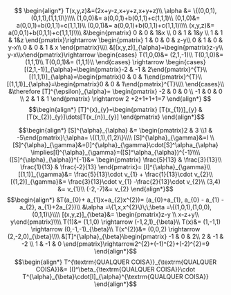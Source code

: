 $$
\begin{align*}
T(x,y,z)&=(2x+y-z,x+y+z,x+y+z)\\
\alpha &= \{(0,0,1),(0,1,1),(1,1,1)\}\\\\
(1,0,0)&= a(0,0,1)+b(0,1,1)+c(1,1,1)\\
(0,1,0)&= a(0,0,1)+b(0,1,1)+c(1,1,1)\\
(0,0,1)&= a(0,0,1)+b(0,1,1)+c(1,1,1)\\\\
(x,y,z)&= a(0,0,1)+b(0,1,1)+c(1,1,1)\\\\
&\begin{pmatrix}
0 & 0 & 1&x \\
0 & 1 & 1&y \\
1 & 1 & 1&z
\end{pmatrix}\rightarrow
\begin{pmatrix}
1 & 0 & 0 & z-y\\
0 & 1 & 0 & y-x\\
0 & 0 & 1 & x
\end{pmatrix}\\\\
&[(x,y,z)]_{\alpha}=\begin{pmatrix}z-y\\ y-x\\x\end{pmatrix}\rightarrow
\begin{cases}
T(1,0,0)&= (2,1,-1)\\ 
T(0,1,0)&= (1,1,1)\\
T(0,0,1)&= (1,1,1)\\
\end{cases}
\rightarrow
\begin{cases}
[(2,1,-1)]_{\alpha}=\begin{pmatrix}-2 & -1 & 2\end{pmatrix}^{T}\\
[(1,1,1)]_{\alpha}=\begin{pmatrix}0 & 0 & 1\end{pmatrix}^{T}\\
[(1,1,1)]_{\alpha}=\begin{pmatrix}0 & 0 & 1\end{pmatrix}^{T}\\\\
\end{cases}\\
&\therefore [T]^{\epsilon}_{\alpha}= \begin{pmatrix}
-2 & 0 & 0 \\
-1 & 0 & 0 \\
2 & 1 & 1
\end{pmatrix} \rightarrow 2 +2+1+1+1=7
\end{align*}
$$
$$\begin{align*}
[T]^{x}_{y}=\begin{pmatrix}
[T(x_{1})]_{y} & [T(x_{2})_{y}]\dots[T(x_{n})_{y}]
\end{pmatrix}
\end{align*}$$

$$\begin{align*}
[S]^{\alpha}_{\alpha} &= \begin{pmatrix}2 & 3 \\1 & -5\end{pmatrix}\;\alpha= \{(1,1),(1,2)\}\\\\
[S]^{\alpha}_{\gamma}&=I \\
[S]^{\alpha}_{\gamma}&=[I]^{\alpha}_{\gamma}\cdot[S]^\alpha_{\alpha} \implies[I]^{\alpha}_{\gamma}=([S]^\alpha_{\alpha})^{-1}\\\\
([S]^{\alpha}_{\alpha})^{-1}&= \begin{pmatrix}
\frac{5}{13} & \frac{3}{13}\\
\frac{1}{13} & \frac{-2}{13}
\end{pmatrix}= [I]^{\alpha}_{\gamma}\\
[(1,1)]_{\gamma}&= \frac{5}{13}\cdot v_{1} + \frac{1}{13}\cdot v_{2}\\
[(1,2)]_{\gamma}&= \frac{3}{13}\cdot v_{1}  -\frac{2}{13}\cdot v_{2}\\
(3,4) &= v_{1}\\
(-2,-7)&= v_{2}
\end{align*}$$
$$\begin{align*}
&T(a_{0}+ a_{1}x+a_{2}x^{2})= (a_{0}+a_{1}, a_{0} - a_{1} -a_{2}, a_{1}+2a_{2})\\
&\alpha =\{1,x,x^{2}\}\;\;\beta =\{(1,0,1),(1,0,0),(0,1,1)\}\\\\
[(x,y,z)]_{\beta}&= \begin{pmatrix}z-y \\ x-z+y\\ y\end{pmatrix}\\\\
T(1)&= (1,1,0) \rightarrow (-1,2,1)_{\beta}\\
T(x)&= (1,-1,1) \rightarrow (0,-1,-1)_{\beta}\\
T(x^{2})&= (0,0,2) \rightarrow (2,-2,0)_{\beta}\\\\
&[T]^{\alpha}_{\beta}\begin{pmatrix}
-1 & 0 & 2\\
2 & -1 & -2 \\
1 & -1 & 0
\end{pmatrix}\rightarrow2^{2}+(-1)^{2}+(-2)^{2}=9
\end{align*}$$$$\begin{align*}
T^{\textrm{QUALQUER COISA}}_{\textrm{QUALQUER COISA}}&= [I]^\beta_{\textrm{QUALQUER COISA}}\cdot T^{\alpha}_{\beta}\cdot[I]_{\alpha}^{\textrm{QUALQUER COISA}}
\end{align*}$$
